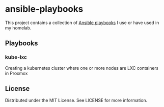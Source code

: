 # ansible-playbooks

This project contains a collection of [Ansible playbooks](https://docs.ansible.com/ansible/latest/playbook_guide/playbooks_intro.html) I use or have used in my homelab.

## Playbooks

### kube-lxc

Creating a kubernetes cluster where one or more nodes are LXC containers in Proxmox

## License

Distributed under the MIT License. See LICENSE for more information.